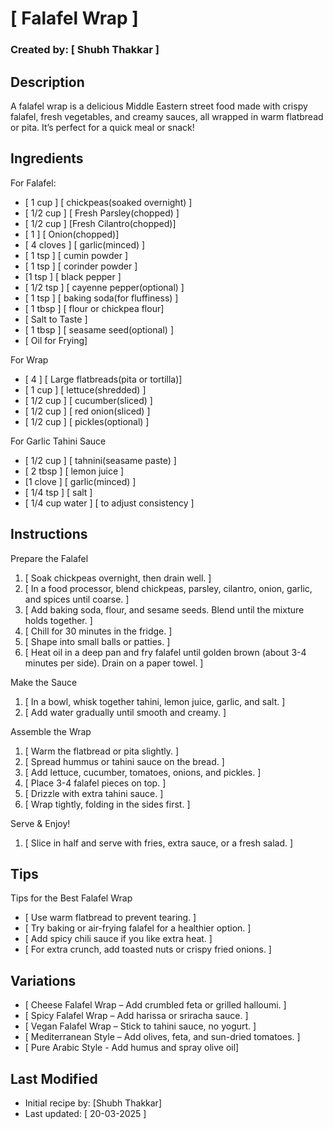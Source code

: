 # [ Falafel Wrap ]
### Created by: [ Shubh Thakkar ]

## Description
A falafel wrap is a delicious Middle Eastern street food made with crispy falafel, fresh vegetables, and creamy sauces, all wrapped in warm flatbread or pita. It’s perfect for a quick meal or snack!

## Ingredients
For Falafel:
- [ 1 cup ] [ chickpeas(soaked overnight) ]
- [ 1/2 cup ] [ Fresh Parsley(chopped) ]
- [ 1/2 cup ] [Fresh Cilantro(chopped)]
- [ 1 ] [ Onion(chopped)]
- [ 4 cloves ] [ garlic(minced) ]
- [ 1 tsp ] [ cumin powder ]
- [ 1 tsp ] [ corinder powder ]
- [1 tsp ] [ black pepper ]
- [ 1/2 tsp ] [ cayenne pepper(optional) ]
- [ 1 tsp ] [ baking soda(for fluffiness) ]
- [ 1 tbsp ] [ flour or chickpea flour]
- [ Salt to Taste ]
- [ 1 tbsp ] [ seasame seed(optional) ]
- [ Oil for Frying]

For Wrap
- [ 4 ] [ Large flatbreads(pita or tortilla)]
- [ 1 cup ] [ lettuce(shredded) ]
- [ 1/2 cup ] [ cucumber(sliced) ]
- [ 1/2 cup ] [ red onion(sliced) ]
- [ 1/2 cup ] [ pickles(optional) ] 

For Garlic Tahini Sauce
- [ 1/2 cup ] [ tahnini(seasame paste) ]
- [ 2 tbsp ] [ lemon juice ]
- [1 clove ] [ garlic(minced) ]
- [ 1/4 tsp ] [ salt ]
- [ 1/4 cup water ] [  to adjust consistency ]

## Instructions
Prepare the Falafel
1. [ Soak chickpeas overnight, then drain well. ]
2. [ In a food processor, blend chickpeas, parsley, cilantro, onion, garlic, and spices until coarse. ]
3. [ Add baking soda, flour, and sesame seeds. Blend until the mixture holds together. ]
4. [ Chill for 30 minutes in the fridge. ]
5. [ Shape into small balls or patties. ]
6. [ Heat oil in a deep pan and fry falafel until golden brown (about 3-4 minutes per side). Drain on a paper towel. ]

Make the Sauce
1. [ In a bowl, whisk together tahini, lemon juice, garlic, and salt. ]
2. [ Add water gradually until smooth and creamy. ]

Assemble the Wrap
1. [ Warm the flatbread or pita slightly. ]
2. [ Spread hummus or tahini sauce on the bread. ]
3. [ Add lettuce, cucumber, tomatoes, onions, and pickles. ]
4. [ Place 3-4 falafel pieces on top. ]
5. [ Drizzle with extra tahini sauce. ]
6. [ Wrap tightly, folding in the sides first. ]

Serve & Enjoy!
1. [ Slice in half and serve with fries, extra sauce, or a fresh salad. ] 



## Tips
Tips for the Best Falafel Wrap
- [ Use warm flatbread to prevent tearing. ]
- [ Try baking or air-frying falafel for a healthier option. ]
- [ Add spicy chili sauce if you like extra heat. ]
- [ For extra crunch, add toasted nuts or crispy fried onions. ]


## Variations
- [ Cheese Falafel Wrap – Add crumbled feta or grilled halloumi. ]
- [ Spicy Falafel Wrap – Add harissa or sriracha sauce. ]
- [ Vegan Falafel Wrap – Stick to tahini sauce, no yogurt. ]
- [ Mediterranean Style – Add olives, feta, and sun-dried tomatoes. ]
- [ Pure Arabic Style - Add humus and spray olive oil]



## Last Modified
- Initial recipe by: [Shubh Thakkar]
- Last updated: [ 20-03-2025 ] 
